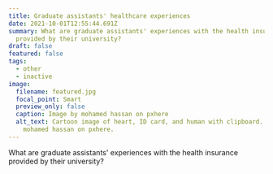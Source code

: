```yaml
---
title: Graduate assistants' healthcare experiences
date: 2021-10-01T12:55:44.691Z
summary: What are graduate assistants' experiences with the health insurance
  provided by their university?
draft: false
featured: false
tags:
  - other
  - inactive
image:
  filename: featured.jpg
  focal_point: Smart
  preview_only: false
  caption: Image by mohamed hassan on pxhere
  alt_text: Cartoon image of heart, ID card, and human with clipboard. Image by
    mohamed hassan on pxhere.
---
```

What are graduate assistants' experiences with the health insurance provided by their university?